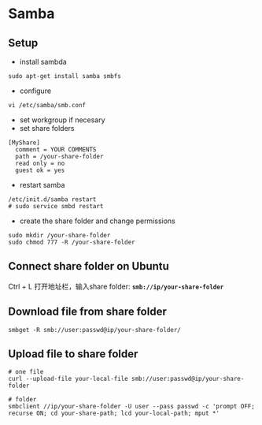 # Samba

## Setup

* install sambda

```text
sudo apt-get install samba smbfs
```

* configure

```text
vi /etc/samba/smb.conf
```

* set workgroup if necesary
* set share folders

```text
[MyShare]
  comment = YOUR COMMENTS
  path = /your-share-folder
  read only = no
  guest ok = yes
```

* restart samba

```text
/etc/init.d/samba restart
# sudo service smbd restart
```

* create the share folder and change permissions

```text
sudo mkdir /your-share-folder
sudo chmod 777 -R /your-share-folder
```

## Connect share folder on Ubuntu

Ctrl + L 打开地址栏，输入share folder: **`smb://ip/your-share-folder`**

## Download file from share folder

```text
smbget -R smb://user:passwd@ip/your-share-folder/
```

## Upload file to share folder

```text
# one file
curl --upload-file your-local-file smb://user:passwd@ip/your-share-folder

# folder
smbclient //ip/your-share-folder -U user --pass passwd -c 'prompt OFF; recurse ON; cd your-share-path; lcd your-local-path; mput *'
```

## 

